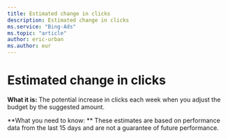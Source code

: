 ```yaml
---
title: Estimated change in clicks
description: Estimated change in clicks
ms.service: "Bing-Ads"
ms.topic: "article"
author: eric-urban
ms.author: eur
---
```


# Estimated change in clicks

**What it is:**       The potential increase in clicks each week when you adjust the budget by the suggested amount.

**What you need to know: **       These estimates are based on performance data from the last 15 days and are not a guarantee of future performance.


